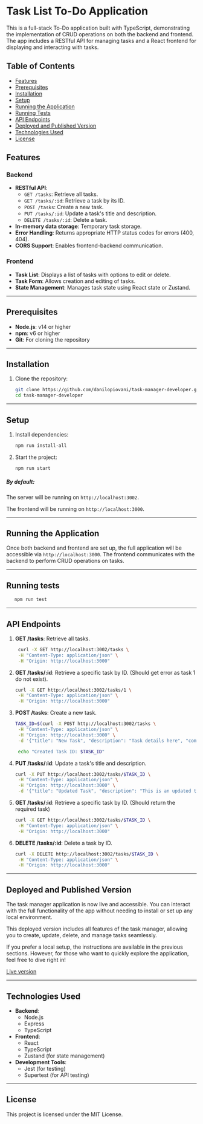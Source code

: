 
# Task List To-Do Application

This is a full-stack To-Do application built with TypeScript, demonstrating the implementation of CRUD operations on both the backend and frontend. The app includes a RESTful API for managing tasks and a React frontend for displaying and interacting with tasks.

## Table of Contents

- [Features](#features)
- [Prerequisites](#prerequisites)
- [Installation](#installation)
- [Setup](#setup)
- [Running the Application](#running-the-application)
- [Running Tests](#running-tests)
- [API Endpoints](#api-endpoints)
- [Deployed and Published Version](#deployed-and-published-version)
- [Technologies Used](#technologies-used)
- [License](#license)

## Features

### Backend
- **RESTful API**: 
  - `GET /tasks`: Retrieve all tasks.
  - `GET /tasks/:id`: Retrieve a task by its ID.
  - `POST /tasks`: Create a new task.
  - `PUT /tasks/:id`: Update a task's title and description.
  - `DELETE /tasks/:id`: Delete a task.
- **In-memory data storage**: Temporary task storage.
- **Error Handling**: Returns appropriate HTTP status codes for errors (400, 404).
- **CORS Support**: Enables frontend-backend communication.

### Frontend
- **Task List**: Displays a list of tasks with options to edit or delete.
- **Task Form**: Allows creation and editing of tasks.
- **State Management**: Manages task state using React state or Zustand.

---

## Prerequisites

- **Node.js**: v14 or higher
- **npm**: v6 or higher
- **Git**: For cloning the repository

---

## Installation

1. Clone the repository:
   ```bash
   git clone https://github.com/danilopiovani/task-manager-developer.git
   cd task-manager-developer
   ```

---

## Setup

1. Install dependencies:
   ```bash
   npm run install-all
   ```
 
2. Start the project:
   ```bash
   npm run start
   ```

##### By default: 
The server will be running on `http://localhost:3002`.

The frontend will be running on `http://localhost:3000`.

---


## Running the Application

Once both backend and frontend are set up, the full application will be accessible via `http://localhost:3000`. The frontend communicates with the backend to perform CRUD operations on tasks.

---


## Running tests

```bash
   npm run test
```

---

## API Endpoints

1. **GET /tasks**: Retrieve all tasks.
   ```bash
    curl -X GET http://localhost:3002/tasks \
    -H "Content-Type: application/json" \
    -H "Origin: http://localhost:3000"
    ```

2. **GET /tasks/:id**: Retrieve a specific task by ID. (Should get error as task 1 do not exist).
   ```bash
   curl -X GET http://localhost:3002/tasks/1 \
    -H "Content-Type: application/json" \
    -H "Origin: http://localhost:3000"
   ```

3. **POST /tasks**: Create a new task.
   ```bash
   TASK_ID=$(curl -X POST http://localhost:3002/tasks \
    -H "Content-Type: application/json" \
    -H "Origin: http://localhost:3000" \
    -d '{"title": "New Task", "description": "Task details here", "completed": false}' | jq -r '.id')

    echo "Created Task ID: $TASK_ID"
   ```

4. **PUT /tasks/:id**: Update a task's title and description.
   ```bash
   curl -X PUT http://localhost:3002/tasks/$TASK_ID \
    -H "Content-Type: application/json" \
    -H "Origin: http://localhost:3000" \
    -d '{"title": "Updated Task", "description": "This is an updated task", "completed": true}'
   ```
   
5. **GET /tasks/:id**: Retrieve a specific task by ID. (Should return the required task)
   ```bash
   curl -X GET http://localhost:3002/tasks/$TASK_ID \
    -H "Content-Type: application/json" \
    -H "Origin: http://localhost:3000"
   ```
   
5. **DELETE /tasks/:id**: Delete a task by ID.
   ```bash
   curl -X DELETE http://localhost:3002/tasks/$TASK_ID \
    -H "Content-Type: application/json" \
    -H "Origin: http://localhost:3000"
   ```
  
---

## Deployed and Published Version

The task manager application is now live and accessible. You can interact with the full functionality of the app without needing to install or set up any local environment.

This deployed version includes all features of the task manager, allowing you to create, update, delete, and manage tasks seamlessly.

If you prefer a local setup, the instructions are available in the previous sections. However, for those who want to quickly explore the application, feel free to dive right in!

[Live version ](https://task-manager-developer-frontend.onrender.com/)


---

## Technologies Used

- **Backend**:
  - Node.js
  - Express
  - TypeScript
- **Frontend**:
  - React
  - TypeScript
  - Zustand (for state management)
- **Development Tools**:
  - Jest (for testing)
  - Supertest (for API testing)

---

## License

This project is licensed under the MIT License.
